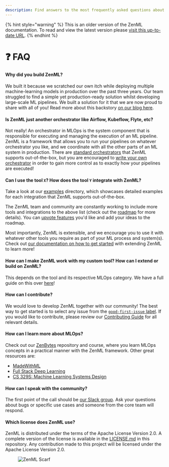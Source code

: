 ```yaml
---
description: Find answers to the most frequently asked questions about ZenML.
---
```


{% hint style="warning" %}
This is an older version of the ZenML documentation. To read and view the latest version please [visit this up-to-date URL](https://docs.zenml.io).
{% endhint %}


# ❓ FAQ

#### Why did you build ZenML?

We built it because we scratched our own itch while deploying multiple machine-learning models in production over the
past three years. Our team struggled to find a simple yet production-ready solution whilst developing large-scale ML
pipelines. We built a solution for it that we are now proud to share with all of you! Read more about this
backstory [on our blog here](https://blog.zenml.io/why-zenml/).

#### Is ZenML just another orchestrator like Airflow, Kubeflow, Flyte, etc?

Not really! An orchestrator in MLOps is the system component that is responsible for executing and managing the
execution of an ML pipeline. ZenML is a framework that allows you to run your pipelines on whatever orchestrator you
like, and we coordinate with all the other parts of an ML system in production. There
are [standard orchestrators](/docs/book/user-guide/component-guide/orchestrators/orchestrators.md) that ZenML supports out-of-the-box,
but you are encouraged to [write your own orchestrator](/docs/book/user-guide/component-guide/orchestrators/custom.md) in order to gain
more control as to exactly how your pipelines are executed!

#### Can I use the tool `X`? How does the tool `Y` integrate with ZenML?

Take a look at our [examples](https://github.com/zenml-io/zenml/tree/main/examples) directory, which showcases detailed
examples for each integration that ZenML supports out-of-the-box.

The ZenML team and community are constantly working to include more tools and integrations to the above list (check out
the [roadmap](https://zenml.io/roadmap) for more details). You can [upvote features](https://zenml.io/discussion) you'd
like and add your ideas to the roadmap.

Most importantly, ZenML is extensible, and we encourage you to use it with whatever other tools you require as part of
your ML process and system(s). Check out [our documentation on how to get started](../introduction.md)
with extending ZenML to learn more!

#### How can I make ZenML work with my custom tool? How can I extend or build on ZenML?

This depends on the tool and its respective MLOps category. We have a full guide on this
over [here](/docs/book/platform-guide/set-up-your-mlops-platform/implement-a-custom-stack-component.md)!

#### How can I contribute?

We would love to develop ZenML together with our community! The best way to get started is to select any issue from
the [`good-first-issue` label](https://github.com/zenml-io/zenml/labels/good%20first%20issue). If you would like to
contribute, please review our [Contributing Guide](https://github.com/zenml-io/zenml/blob/main/CONTRIBUTING.md) for all
relevant details.

#### How can I learn more about MLOps?

Check out our [ZenBytes](https://github.com/zenml-io/zenbytes) repository and course, where you learn MLOps concepts in
a practical manner with the ZenML framework. Other great resources are:

* [MadeWithML](https://madewithml.com/)
* [Full Stack Deep Learning](https://fullstackdeeplearning.com/)
* [CS 329S: Machine Learning Systems Design](https://stanford-cs329s.github.io/)

#### How can I speak with the community?

The first point of the call should be [our Slack group](https://zenml.io/slack-invite/). Ask your questions about bugs
or specific use cases and someone from the core team will respond.

#### Which license does ZenML use?

ZenML is distributed under the terms of the Apache License Version 2.0. A complete version of the license is available
in the [LICENSE.md](https://github.com/zenml-io/zenml/blob/main/LICENSE) in this repository. Any contribution made to
this project will be licensed under the Apache License Version 2.0.

<!-- For scarf -->
<figure><img alt="ZenML Scarf" referrerpolicy="no-referrer-when-downgrade" src="https://static.scarf.sh/a.png?x-pxid=f0b4f458-0a54-4fcd-aa95-d5ee424815bc" /></figure>
